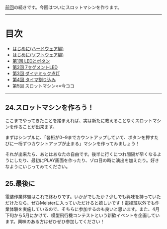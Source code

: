 [前回](https://github.com/TitechMeister/Device-ATtiny2313_Board/tree/main/docs/day4/)の続きです。今回はついにスロットマシンを作ります。

---

# 目次

* [はじめに(ハードウェア編)](https://github.com/TitechMeister/Device-ATtiny2313_Board/tree/main/docs/day0.0)
* [はじめに(ソフトウェア編)](https://github.com/TitechMeister/Device-ATtiny2313_Board/tree/main/docs/day0.0)
* [第1回 LEDとボタン](https://github.com/TitechMeister/Device-ATtiny2313_Board/tree/main/docs/day1/)
* [第2回 7セグメントLED](https://github.com/TitechMeister/Device-ATtiny2313_Board/tree/main/docs/day2/)
* [第3回 ダイナミック点灯](https://github.com/TitechMeister/Device-ATtiny2313_Board/tree/main/docs/day3/)
* [第4回 タイマ割り込み](https://github.com/TitechMeister/Device-ATtiny2313_Board/tree/main/docs/day4/)
* 第5回 スロットマシン<=今ココ

---

## 24.スロットマシンを作ろう！

ここまでやってきたことを踏まえれば、実は新たに教えることなくスロットマシンを作ることが出来ます。

まずはシンプルに、「各桁が0~9までカウントアップしていて、ボタンを押すたびに一桁ずつカウントアップが止まる」マシンを作ってみましょう！

それが出来たら、あとはあなたの自由です。後半に行くにつれ間隔が早くなるようにしたり、最初にPLAY画面を作ったり、ゾロ目の時に演出を加えたり。好きなようにいじってみてください。

## 25.最後に

電装作業体験はこれで終わりです。いかがでしたか？少しでも興味を持っていただけたなら、ぜひMeisterに入っていただけると嬉しいです！電操班以外でも作業体験を実施しているので、そちらに参加するのも良いと思います。また、4月下旬から5月にかけて、模型飛行機コンテストという新歓イベントを企画しています。興味のある方はぜひぜひ参加してください！
